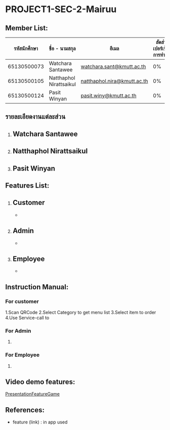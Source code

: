 # PROJECT1-SEC-2-Mairuu

## Member List:

| รหัสนักศึกษา | ชื่อ - นามสกุล       | อีเมล                        | สัดส่วนเปอร์เซ็นต์การทำงาน |
|-----------------|----------------------|-------------------------------|-------------|
| 65130500073    | Watchara Santawee    | watchara.sant@kmutt.ac.th    | 0%         |
| 65130500105    | Natthaphol Nirattsaikul | natthaphol.nira@kmutt.ac.th | 0%         |
| 65130500124    | Pasit Winyan         | pasit.winy@kmutt.ac.th        | 0%         |

## รายละเอียดงานแต่ละส่วน
1. **Watchara Santawee**
   - 

2. **Natthaphol Nirattsaikul**
   - 

3. **Pasit Winyan**
   - 


## Features List:

1. **Customer**
   - 
   - 
  
2. **Admin**
   - 
   - 
  
3. **Employee**
   - 
   - 

## Instruction Manual:

### For customer
1.Scan QRCode
2.Select Category to get menu list
3.Select item to order
4.Use Service-call to 
   
### For Admin
1.

### For Employee
1. 

## Video demo features:

[PresentationFeatureGame](insert-link)

## References:

- feature (link) : in app used


  
